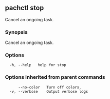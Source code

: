 ## pachctl stop

Cancel an ongoing task.

### Synopsis

Cancel an ongoing task.

### Options

```
  -h, --help   help for stop
```

### Options inherited from parent commands

```
      --no-color   Turn off colors.
  -v, --verbose    Output verbose logs
```
